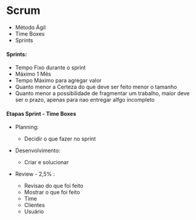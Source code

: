 
# Scrum
- Método Ágil
- Time Boxes 
- Sprints

#### Sprints:

- Tempo Fixo durante o sprint
- Máximo 1 Mês
- Tempo Máximo para agregar valor
- Quanto menor a Certeza do que deve ser feito menor o tamanho
- Quanto menor a possibilidade de fragmentar um trabalho, maior deve ser o prazo, apenas para nao entregar alfgo incompleto


#### Etapas Sprint - Time Boxes

- Planning:
  - Decidir o que fazer no sprint

- Desenvolvimento:
  - Criar e solucionar

- Review - 2,5% :
  - Revisao do que foi feito
  - Mostrar o que foi feito
  - Time
  - Clientes
  - Usuário
